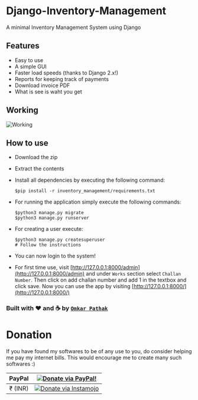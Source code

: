 # Django-Inventory-Management
A minimal Inventory Management System using Django

## Features

- Easy to use
- A simple GUI
- Faster load speeds (thanks to Django 2.x!)
- Reports for keeping track of payments
- Download invoice PDF
- What is see is waht you get

## Working

![Working](results/django_invoice_generator.gif)

## How to use

- Download the zip
- Extract the contents
- Install all dependencies by executing the following command:

    ```
    $pip install -r inventory_management/requirements.txt
    ```

- For running the application simply execute the following commands:

    ```
    $python3 manage.py migrate
    $python3 manage.py runserver
    ```

- For creating a user execute:

    ```
    $python3 manage.py createsuperuser
    # Follow the instructions
    ```

- You can now login to the system!

- For first time use, visit [http://127.0.0.1:8000/admin](http://127.0.0.1:8000/admin) and under `Works` section select `Challan Number`. Then click on add challan number and add 1 in the textbox and click save. Now you can use the app by visiting [http://127.0.0.1:8000/](http://127.0.0.1:8000/)


### Built with ♥ and :coffee: by [`Omkar Pathak`](http://www.omkarpathak.in/)

# Donation

If you have found my softwares to be of any use to you, do consider helping me pay my internet bills. This would encourage me to create many such softwares :)

| PayPal | <a href="https://paypal.me/omkarpathak27" target="_blank"><img src="https://www.paypalobjects.com/webstatic/mktg/logo/AM_mc_vs_dc_ae.jpg" alt="Donate via PayPal!" title="Donate via PayPal!" /></a> |
|:-------------------------------------------:|:-------------------------------------------------------------:|
| ₹ (INR)  | <a href="https://www.instamojo.com/@omkarpathak/" target="_blank"><img src="https://www.soldermall.com/images/pic-online-payment.jpg" alt="Donate via Instamojo" title="Donate via instamojo" /></a> |

